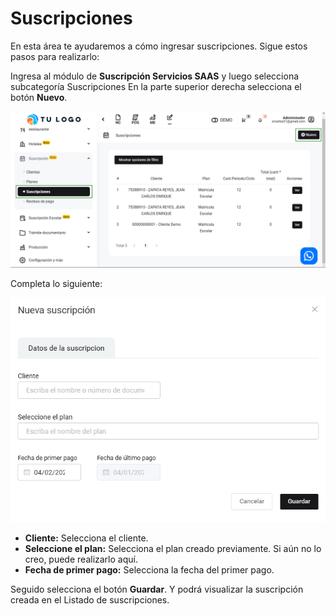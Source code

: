 # Suscripciones

En esta área te ayudaremos a cómo ingresar suscripciones. Sigue estos pasos para realizarlo:

Ingresa al módulo de **Suscripción Servicios SAAS** y luego selecciona subcategoría Suscripciones En la parte superior derecha selecciona el botón **Nuevo**.

![Alt text](img/ServiciosSAAS9.jpg)

Completa lo siguiente:

![Alt text](img/ServiciosSAAS8.jpg)

- **Cliente:** Selecciona el cliente.
- **Seleccione el plan:** Selecciona el plan creado previamente. Si aún no lo creo, puede realizarlo aquí.
- **Fecha de primer pago:** Selecciona la fecha del primer pago.

Seguido selecciona el botón **Guardar**. Y podrá visualizar la suscripción creada en el Listado de suscripciones.
